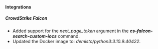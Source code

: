 
#### Integrations
##### CrowdStrike Falcon
- Added support for the *next_page_token* argument in the ***cs-falcon-search-custom-iocs*** command.
- Updated the Docker image to: *demisto/python3:3.10.9.40422*.
